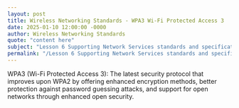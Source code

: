 ```yaml
---
layout: post
title: Wireless Networking Standards - WPA3 Wi-Fi Protected Access 3
date: 2025-01-10 12:00:00 -0000
author: Wireless Networking Standards
quote: "content here"
subject: "Lesson 6 Supporting Network Services standards and specifications"
permalink: "/Lesson 6 Supporting Network Services standards and specifications/Wireless Networking Standards/Wireless Networking Standards - WPA3 Wi-Fi Protected Access 3"
---
```


WPA3 (Wi-Fi Protected Access 3): The latest security protocol that improves upon WPA2 by offering enhanced encryption methods, better protection against password guessing attacks, and support for open networks through enhanced open security.
